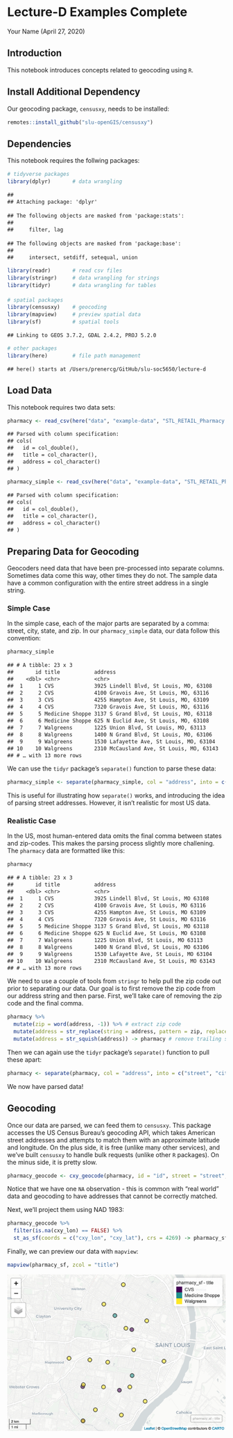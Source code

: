 Lecture-D Examples Complete
================
Your Name
(April 27, 2020)

## Introduction

This notebook introduces concepts related to geocoding using `R`.

## Install Additional Dependency

Our geocoding package, `censusxy`, needs to be installed:

``` r
remotes::install_github("slu-openGIS/censusxy")
```

## Dependencies

This notebook requires the follwing packages:

``` r
# tidyverse packages
library(dplyr)       # data wrangling
```

    ## 
    ## Attaching package: 'dplyr'

    ## The following objects are masked from 'package:stats':
    ## 
    ##     filter, lag

    ## The following objects are masked from 'package:base':
    ## 
    ##     intersect, setdiff, setequal, union

``` r
library(readr)       # read csv files
library(stringr)     # data wrangling for strings
library(tidyr)       # data wrangling for tables

# spatial packages
library(censusxy)    # geocoding
library(mapview)     # preview spatial data
library(sf)          # spatial tools
```

    ## Linking to GEOS 3.7.2, GDAL 2.4.2, PROJ 5.2.0

``` r
# other packages
library(here)        # file path management
```

    ## here() starts at /Users/prenercg/GitHub/slu-soc5650/lecture-d

## Load Data

This notebook requires two data
sets:

``` r
pharmacy <- read_csv(here("data", "example-data", "STL_RETAIL_Pharmacy.csv"))
```

    ## Parsed with column specification:
    ## cols(
    ##   id = col_double(),
    ##   title = col_character(),
    ##   address = col_character()
    ## )

``` r
pharmacy_simple <- read_csv(here("data", "example-data", "STL_RETAIL_Pharmacy_Simple.csv"))
```

    ## Parsed with column specification:
    ## cols(
    ##   id = col_double(),
    ##   title = col_character(),
    ##   address = col_character()
    ## )

## Preparing Data for Geocoding

Geocoders need data that have been pre-processed into separate columns.
Sometimes data come this way, other times they do not. The sample data
have a common configuration with the entire street address in a single
string.

### Simple Case

In the simple case, each of the major parts are separated by a comma:
street, city, state, and zip. In our `pharmacy_simple` data, our data
follow this convention:

``` r
pharmacy_simple
```

    ## # A tibble: 23 x 3
    ##       id title           address                                 
    ##    <dbl> <chr>           <chr>                                   
    ##  1     1 CVS             3925 Lindell Blvd, St Louis, MO, 63108  
    ##  2     2 CVS             4100 Gravois Ave, St Louis, MO, 63116   
    ##  3     3 CVS             4255 Hampton Ave, St Louis, MO, 63109   
    ##  4     4 CVS             7320 Gravois Ave, St Louis, MO, 63116   
    ##  5     5 Medicine Shoppe 3137 S Grand Blvd, St Louis, MO, 63118  
    ##  6     6 Medicine Shoppe 625 N Euclid Ave, St Louis, MO, 63108   
    ##  7     7 Walgreens       1225 Union Blvd, St Louis, MO, 63113    
    ##  8     8 Walgreens       1400 N Grand Blvd, St Louis, MO, 63106  
    ##  9     9 Walgreens       1530 Lafayette Ave, St Louis, MO, 63104 
    ## 10    10 Walgreens       2310 McCausland Ave, St Louis, MO, 63143
    ## # … with 13 more rows

We can use the `tidyr` package’s `separate()` function to parse these
data:

``` r
pharmacy_simple <- separate(pharmacy_simple, col = "address", into = c("street", "city", "state", "zip"), sep = ",")
```

This is useful for illustrating how `separate()` works, and introducing
the idea of parsing street addresses. However, it isn’t realistic for
most US data.

### Realistic Case

In the US, most human-entered data omits the final comma between states
and zip-codes. This makes the parsing process slightly more challening.
The `pharmacy` data are formatted like this:

``` r
pharmacy
```

    ## # A tibble: 23 x 3
    ##       id title           address                                
    ##    <dbl> <chr>           <chr>                                  
    ##  1     1 CVS             3925 Lindell Blvd, St Louis, MO 63108  
    ##  2     2 CVS             4100 Gravois Ave, St Louis, MO 63116   
    ##  3     3 CVS             4255 Hampton Ave, St Louis, MO 63109   
    ##  4     4 CVS             7320 Gravois Ave, St Louis, MO 63116   
    ##  5     5 Medicine Shoppe 3137 S Grand Blvd, St Louis, MO 63118  
    ##  6     6 Medicine Shoppe 625 N Euclid Ave, St Louis, MO 63108   
    ##  7     7 Walgreens       1225 Union Blvd, St Louis, MO 63113    
    ##  8     8 Walgreens       1400 N Grand Blvd, St Louis, MO 63106  
    ##  9     9 Walgreens       1530 Lafayette Ave, St Louis, MO 63104 
    ## 10    10 Walgreens       2310 McCausland Ave, St Louis, MO 63143
    ## # … with 13 more rows

We need to use a couple of tools from `stringr` to help pull the zip
code out prior to separating our data. Our goal is to first remove the
zip code from our address string and then parse. First, we’ll take care
of removing the zip code and the final comma.

``` r
pharmacy %>%
  mutate(zip = word(address, -1)) %>% # extract zip code
  mutate(address = str_replace(string = address, pattern = zip, replacement = "")) %>% # delete zip code in address
  mutate(address = str_squish(address)) -> pharmacy # remove trailing space
```

Then we can again use the `tidyr` package’s `separate()` function to
pull these
apart:

``` r
pharmacy <- separate(pharmacy, col = "address", into = c("street", "city", "state"), sep = ",")
```

We now have parsed data\!

## Geocoding

Once our data are parsed, we can feed them to `censusxy`. This package
accesses the US Census Bureau’s geocoding API, which takes American
street addresses and attempts to match them with an approximate latitude
and longitude. On the plus side, it is free (unlike many other
services), and we’ve built `censusxy` to handle bulk requests (unlike
other `R` packages). On the minus side, it is pretty
slow.

``` r
pharmacy_geocode <- cxy_geocode(pharmacy, id = "id", street = "street", city = "city", state = "state", zip = "zip")
```

Notice that we have one `NA` observation - this is common with “real
world” data and geocoding to have addresses that cannot be correctly
matched.

Next, we’ll project them using NAD 1983:

``` r
pharmacy_geocode %>%
  filter(is.na(cxy_lon) == FALSE) %>%
  st_as_sf(coords = c("cxy_lon", "cxy_lat"), crs = 4269) -> pharmacy_sf
```

Finally, we can preview our data with `mapview`:

``` r
mapview(pharmacy_sf, zcol = "title")
```

![](lecture-d-complete_files/figure-gfm/explore-1.png)<!-- -->
